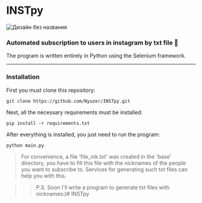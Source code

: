 # INSTpy
![Дизайн без названия](https://user-images.githubusercontent.com/67380894/195677380-07ce7d20-1c59-48e5-91b6-efeb49453d58.png)


### Automated subscription to users in instagram by txt file 🐍
The program is written entirely in Python using the Selenium framework. 

---
### Installation

First you must clone this repository:
```
git clone https://github.com/Nyuzer/INSTpy.git
```
Next, all the necessary requirements must be installed:
```
pip install -r requirements.txt
```
After everything is installed, you just need to run the program:
```
python main.py
```
> For convenience, a file 'file_nik.txt' was created in the 'base' directory, you have to fill this file with the nicknames of the people you want to subscribe to. Services for generating such txt files can help you with this.

>> P.S. Soon I'll write a program to generate txt files with nicknames:)# INSTpy
